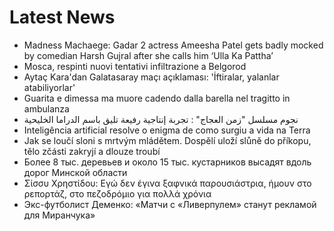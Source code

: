 # Latest News
-  Madness Machaege: Gadar 2 actress Ameesha Patel gets badly mocked by comedian Harsh Gujral after she calls him ‘Ulla Ka Pattha’
-  Mosca, respinti nuovi tentativi infiltrazione a Belgorod
-  Aytaç Kara'dan Galatasaray maçı açıklaması: 'İftiralar, yalanlar atabiliyorlar'
-  Guarita e dimessa ma muore cadendo dalla barella nel tragitto in ambulanza
-  نجوم مسلسل "زمن العجاج" : تجربة إنتاجية رفيعة تليق باسم الدراما الخليحية
-  Inteligência artificial resolve o enigma de como surgiu a vida na Terra
-  Jak se loučí sloni s mrtvým mládětem. Dospělí uloží slůně do příkopu, tělo zčásti zakryjí a dlouze troubí
-  Более 8 тыс. деревьев и около 15 тыс. кустарников высадят вдоль дорог Минской области
-  Σίσσυ Χρηστίδου: Εγώ δεν έγινα ξαφνικά παρουσιάστρια, ήμουν στο ρεπορτάζ, στο πεζοδρόμιο για πολλά χρόνια
-  Экс-футболист Деменко: «Матчи с «Ливерпулем» станут рекламой для Миранчука»
